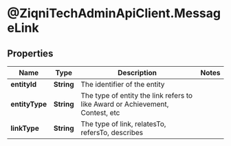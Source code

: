 # @ZiqniTechAdminApiClient.MessageLink

## Properties

Name | Type | Description | Notes
------------ | ------------- | ------------- | -------------
**entityId** | **String** | The identifier of the entity | 
**entityType** | **String** | The type of entity the link refers to like Award or Achievement, Contest, etc | 
**linkType** | **String** | The type of link, relatesTo, refersTo, describes | 


